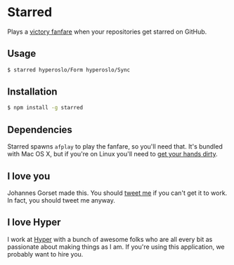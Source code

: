 # Starred

Plays a [victory fanfare](https://raw.githubusercontent.com/jgorset/starred/master/victory.mp3)
when your repositories get starred on GitHub.

## Usage

```bash
$ starred hyperoslo/Form hyperoslo/Sync
```

## Installation

```bash
$ npm install -g starred
```

## Dependencies

Starred spawns `afplay` to play the fanfare, so you'll need that. It's bundled with Mac OS X, but if
you're on Linux you'll need to [get your hands dirty](https://github.com/jgorset/starred/blob/290928c749f85b6e8ca989f5c0fbd0c60112d336/starred.js#L51).

## I love you

Johannes Gorset made this. You should [tweet me](http://twitter.com/jgorset) if you can't get it
to work. In fact, you should tweet me anyway.

## I love Hyper

I work at [Hyper](http://hyper.no) with a bunch of awesome folks who are all every bit as passionate
about making things as I am. If you're using this application, we probably want to hire you.
